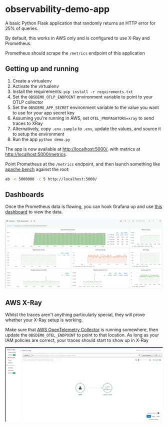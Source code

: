 # observability-demo-app

A basic Python Flask application that randomly returns an HTTP error for 25% of queries.

By default, this works in AWS only and is configured to use X-Ray and Prometheus.

Prometheus should scrape the `/metrics` endpoint of this application

## Getting up and running

1. Create a virtualenv
2. Activate the virtualenv
3. Install the requirements: `pip install -r requirements.txt`
4. Set the `OBSDEMO_OTLP_ENDPOINT` environment variable to point to your OTLP collector
5. Set the `OBSDEMO_APP_SECRET` environment variable to the value you want to use for your app secret key
6. Assuming you're running in AWS, set `OTEL_PROPAGATORS=xray` to send traces to XRay
7. Alternatively, copy `.env.sample` to `.env`, update the values, and source it to setup the environment
8. Run the app `python demo.py`

The app is now available at [http://localhost:5000/](http://localhost:5000/), with metrics at [http://localhost:5000/metrics](http://localhost:5000/metrics).  

Point Prometheus at the `/metrics` endpoint, and then launch something like [apache bench](https://httpd.apache.org/docs/2.4/programs/ab.html) against the root:

```bash
ab -n 5000000 -c 5 http://localhost:5000/
```

## Dashboards

Once the Prometheus data is flowing, you can hook Grafana up and use [this dashboard](https://grafana.com/grafana/dashboards/9688) to view the data.

![The Grafana Dashboard](dashboard.png)

## AWS X-Ray

Whilst the traces aren't anything particularly special, they will prove whether your X-Ray setup is working.

Make sure that [AWS OpenTelemetry Collector](https://aws-otel.github.io/docs/getting-started/collector) is running somewhere, then update the `OBSDEMO_OTEL_ENDPOINT` to point to that location.  As long as your IAM policies are correct, your traces should start to show up in X-Ray

![The AWS X-Ray Dashboard](xray.png)
